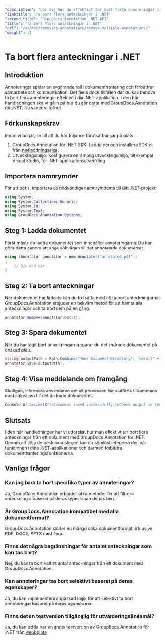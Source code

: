 ```yaml
---
"description": "Lär dig hur du effektivt tar bort flera annoteringar i .NET med GroupDocs.Annotation. Följ vår steg-för-steg-handledning för sömlös integration i dina applikationer."
"linktitle": "Ta bort flera anteckningar i .NET"
"second_title": "GroupDocs.Annotation .NET API"
"title": "Ta bort flera anteckningar i .NET"
"url": "/sv/net/removing-annotations/remove-multiple-annotations/"
"weight": 12
---
```


# Ta bort flera anteckningar i .NET

## Introduktion
Annoteringar spelar en avgörande roll i dokumenthantering och förbättrar samarbete och kommunikation. Det finns dock tillfällen där du kan behöva ta bort flera annoteringar effektivt i din .NET-applikation. I den här handledningen ska vi gå in på hur du gör detta med GroupDocs.Annotation för .NET. Nu sätter vi igång!
## Förkunskapskrav
Innan vi börjar, se till att du har följande förutsättningar på plats:
1. GroupDocs.Annotation för .NET SDK: Ladda ner och installera SDK:et från [nedladdningssida](https://releases.groupdocs.com/annotation/net/).
2. Utvecklingsmiljö: Konfigurera en lämplig utvecklingsmiljö, till exempel Visual Studio, för .NET-applikationsutveckling.

## Importera namnrymder
För att börja, importera de nödvändiga namnrymderna till ditt .NET-projekt:
```csharp
using System;
using System.Collections.Generic;
using System.IO;
using System.Text;
using GroupDocs.Annotation.Options;
```
## Steg 1: Ladda dokumentet
Först måste du ladda dokumentet som innehåller annoteringarna. Du kan göra detta genom att ange sökvägen till det annoterade dokumentet.
```csharp
using (Annotator annotator = new Annotator("annotated.pdf"))
{
    // Din kod här
}
```
## Steg 2: Ta bort anteckningar
När dokumentet har laddats kan du fortsätta med att ta bort anteckningarna. GroupDocs.Annotation erbjuder en bekväm metod för att hämta alla anteckningar och ta bort dem på en gång.
```csharp
annotator.Remove(annotator.Get());
```
## Steg 3: Spara dokumentet
När du har tagit bort anteckningarna sparar du det ändrade dokumentet på önskad plats.
```csharp
string outputPath = Path.Combine("Your Document Directory", "result" + Path.GetExtension("input.pdf"));
annotator.Save(outputPath);
```
## Steg 4: Visa meddelande om framgång
Slutligen, informera användaren om att processen har slutförts tillsammans med sökvägen till det ändrade dokumentet.
```csharp
Console.WriteLine($"\nDocument saved successfully.\nCheck output in {outputPath}.");
```

## Slutsats
I den här handledningen har vi utforskat hur man effektivt tar bort flera anteckningar från ett dokument med GroupDocs.Annotation för .NET. Genom att följa de beskrivna stegen kan du sömlöst integrera den här funktionen i dina .NET-applikationer och därmed förbättra dokumenthanteringsfunktionerna.
## Vanliga frågor
### Kan jag bara ta bort specifika typer av annoteringar?
Ja, GroupDocs.Annotation erbjuder olika metoder för att filtrera anteckningar baserat på deras typer innan de tas bort.
### Är GroupDocs.Annotation kompatibel med alla dokumentformat?
GroupDocs.Annotation stöder en mängd olika dokumentformat, inklusive PDF, DOCX, PPTX med flera.
### Finns det några begränsningar för antalet anteckningar som kan tas bort?
Nej, du kan ta bort valfritt antal anteckningar från ett dokument med GroupDocs.Annotation.
### Kan annoteringar tas bort selektivt baserat på deras egenskaper?
Ja, du kan implementera anpassad logik för att selektivt ta bort annoteringar baserat på deras egenskaper.
### Finns det en testversion tillgänglig för utvärderingsändamål?
Ja, du kan ladda ner en gratis testversion av GroupDocs.Annotation för .NET från [webbplats](https://releases.groupdocs.com/annotation/net/).
